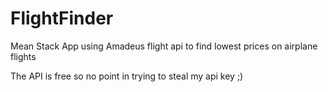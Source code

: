 # FlightFinder
Mean Stack App using Amadeus flight api to find lowest prices on airplane flights

The API is free so no point in trying to steal my api key ;)
